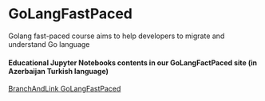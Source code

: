 # GoLangFastPaced
Golang fast-paced course aims to help developers to migrate and understand Go language

#### Educational Jupyter Notebooks contents in our GoLangFactPaced site (in Azerbaijan Turkish language)
[BranchAndLink  GoLangFastPaced](https://branchandlink.github.io/GoLangFastPaced/)
